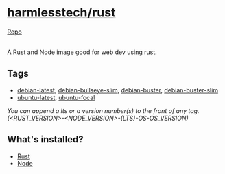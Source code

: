 # [harmlesstech/rust](https://hub.docker.com/r/harmlesstech/rustnode)

[Repo](https://github.com/harmless-tech/docker-images) <br><br>

A Rust and Node image good for web dev using rust.

## Tags
- [debian-latest](), [debian-bullseye-slim](), [debian-buster](), [debian-buster-slim]()
- [ubuntu-latest](), [ubuntu-focal]()

*You can append a lts or a version number(s) to the front of any tag. (<RUST_VERSION>-<NODE_VERSION>-(LTS)-OS-OS_VERSION)*

## What's installed?
- [Rust](https://github.com/harmless-tech/docker-images/tree/main/md/RUST.md)
- [Node](https://github.com/harmless-tech/docker-images/tree/main/md/NODE.md)
